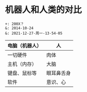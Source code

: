 # 机器人和人类的对比

```version
+: 200X？
&: 2014-10-24 
&: 2021-12-27-周一-13-54-05
```


|电脑（机器人） | 人  |
| ---- | ---- |
| 一切硬件 | 肉体 |
|主机（内存）|  大脑  |
|键盘、鼠标等 | 眼耳鼻舌身  |
|软件 |意识、心|
